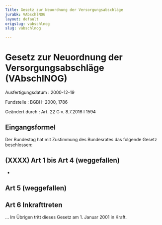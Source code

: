 ```yaml
---
Title: Gesetz zur Neuordnung der Versorgungsabschläge
jurabk: VAbschlNOG
layout: default
origslug: vabschlnog
slug: vabschlnog

---
```


# Gesetz zur Neuordnung der Versorgungsabschläge (VAbschlNOG)

Ausfertigungsdatum
:   2000-12-19

Fundstelle
:   BGBl I: 2000, 1786

Geändert durch
:   Art. 22 G v. 8.7.2016 I 1594



## Eingangsformel

Der Bundestag hat mit Zustimmung des Bundesrates das folgende Gesetz
beschlossen:


## (XXXX) Art 1 bis Art 4 (weggefallen)

-


## Art 5 (weggefallen)



## Art 6 Inkrafttreten

... Im Übrigen tritt dieses Gesetz am 1. Januar 2001 in Kraft.

